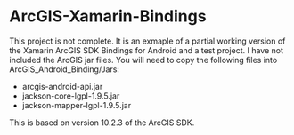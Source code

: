 ArcGIS-Xamarin-Bindings
=======================

This project is not complete.  It is an exmaple of a partial working version of the Xamarin ArcGIS SDK Bindings for Android and a test project.  I have not included the ArcGIS jar files.  You will need to copy the following files into ArcGIS_Android_Binding/Jars:

* arcgis-android-api.jar
* jackson-core-lgpl-1.9.5.jar
* jackson-mapper-lgpl-1.9.5.jar

This is based on version 10.2.3 of the ArcGIS SDK.
